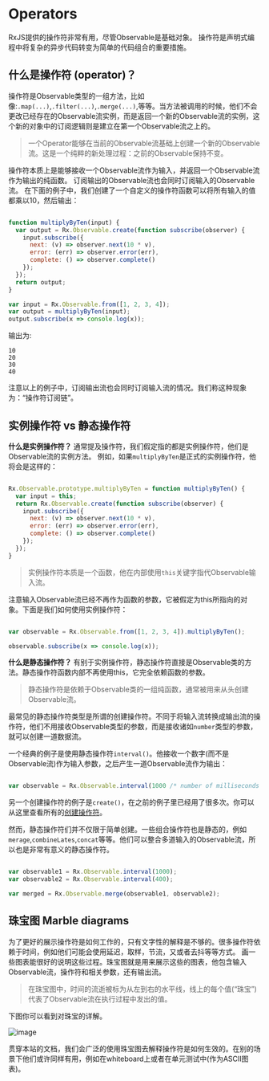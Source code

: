 # Operators

RxJS提供的操作符非常有用，尽管Observable是基础对象。
操作符是声明式编程中将复杂的异步代码转变为简单的代码组合的重要措施。

## 什么是操作符 (operator)？

操作符是Observable类型的一组方法，比如像:`.map(...)`,`.filter(...)`,`.merge(...)`,等等。当方法被调用的时候，他们不会更改已经存在的Observable流实例，而是返回一个新的Observable流的实例，这个新的对象中的订阅逻辑则是建立在第一个Observable流之上的。

>一个Operator能够在当前的Observable流基础上创建一个新的Observable流。这是一个纯粹的新处理过程：之前的Observable保持不变。

操作符本质上是能够接收一个Observable流作为输入，并返回一个Observable流作为输出的纯函数。
订阅输出的Observable流也会同时订阅输入的Observable流。
在下面的例子中，我们创建了一个自定义的操作符函数可以将所有输入的值都乘以10，然后输出：

```js

function multiplyByTen(input) {
  var output = Rx.Observable.create(function subscribe(observer) {
    input.subscribe({
      next: (v) => observer.next(10 * v),
      error: (err) => observer.error(err),
      complete: () => observer.complete()
    });
  });
  return output;
}

var input = Rx.Observable.from([1, 2, 3, 4]);
var output = multiplyByTen(input);
output.subscribe(x => console.log(x));
```
输出为:

```
10
20
30
40
```

注意以上的例子中，订阅输出流也会同时订阅输入流的情况。我们称这种现象为：“操作符订阅链”。

## 实例操作符 vs 静态操作符


**什么是实例操作符？** 通常提及操作符，我们假定指的都是实例操作符，他们是Observable流的实例方法。
例如，如果`multiplyByTen`是正式的实例操作符，他将会是这样的：

```js

Rx.Observable.prototype.multiplyByTen = function multiplyByTen() {
  var input = this;
  return Rx.Observable.create(function subscribe(observer) {
    input.subscribe({
      next: (v) => observer.next(10 * v),
      error: (err) => observer.error(err),
      complete: () => observer.complete()
    });
  });
}

```

>实例操作符本质是一个函数，他在内部使用`this`关键字指代Observable输入流。

注意输入Observable流已经不再作为函数的参数，它被假定为this所指向的对象。下面是我们如何使用实例操作符：

```js

var observable = Rx.Observable.from([1, 2, 3, 4]).multiplyByTen();

observable.subscribe(x => console.log(x));

```

**什么是静态操作符？** 有别于实例操作符，静态操作符直接是Observable类的方法。静态操作符函数内部不再使用this，它完全依赖函数的参数。

>静态操作符是依赖于Observable类的一组纯函数，通常被用来从头创建Observable流。

最常见的静态操作符类型是所谓的创建操作符。不同于将输入流转换成输出流的操作符，他们不用接收Observable类型的参数，而是接收诸如`number`类型的参数，就可以创建一道数据流。

一个经典的例子是使用静态操作符`interval()`。他接收一个数字(而不是Observable流)作为输入参数，之后产生一道Observable流作为输出：

```js

var observable = Rx.Observable.interval(1000 /* number of milliseconds */);
```

另一个创建操作符的例子是`create()`，在之前的例子里已经用了很多次。你可以从这里查看所有的[创建操作符](http://reactivex.io/rxjs/manual/overview.html#creation-operators)。

然而，静态操作符们并不仅限于简单创建。一些组合操作符也是静态的，例如`merage`,`combineLates`,`concat`等等。他们可以整合多道输入的Observable流，所以也是非常有意义的静态操作符。

```js

var observable1 = Rx.Observable.interval(1000);
var observable2 = Rx.Observable.interval(400);

var merged = Rx.Observable.merge(observable1, observable2);

```

## 珠宝图 Marble diagrams

为了更好的展示操作符是如何工作的，只有文字性的解释是不够的。很多操作符依赖于时间，例如他们可能会使用延迟，取样，节流，又或者去抖等等方式。
画一些图表能很好的说明这些过程。珠宝图就是用来展示这些的图表，他包含输入Observable流，操作符和相关参数，还有输出流。

>在珠宝图中，时间的流逝被标为从左到右的水平线，线上的每个值(“珠宝”)代表了Observable流在执行过程中发出的值。


下图你可以看到对珠宝的详解。


![image](http://reactivex.io/rxjs/manual/asset/marble-diagram-anatomy.svg)

贯穿本站的文档，我们会广泛的使用珠宝图去解释操作符是如何生效的。在别的场景下他们或许同样有用，例如在whiteboard上或者在单元测试中(作为ASCII图表)。